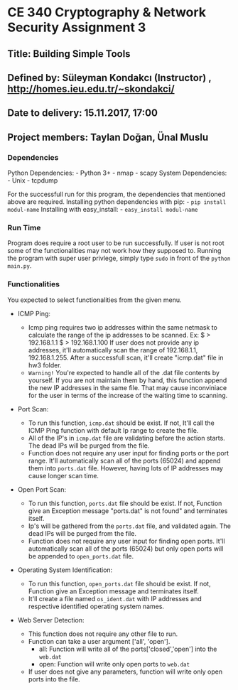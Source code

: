 # CE 340 Cryptography & Network Security Assignment 3

## Title: Building Simple Tools
## Defined by: Süleyman Kondakcı (Instructor) , http://homes.ieu.edu.tr/~skondakci/ 
## Date to delivery: 15.11.2017, 17:00
## Project members: Taylan Doğan, Ünal Muslu

### Dependencies
Python Dependencies:
	- Python 3+
	- nmap
	- scapy
System Dependencies:
	- Unix
	- tcpdump 

For the successfull run for this program, the dependencies that mentioned above are required. Installing python
dependencies with pip:
	- ```pip install modul-name```
Installing with easy_install:
	- ```easy_install modul-name```

### Run Time
Program does require a root user to be run successfully. If user is not root some of the functionalities may not
work how they supposed to.
Running the program with super user privlege, simply type `sudo` in front of the `python main.py`.

### Functionalities
You expected to select functionalities from the given menu.

- ICMP Ping:
	- Icmp ping requires two ip addresses within the same netmask to calculate the range of the ip addresses to be
	scanned. Ex: $ > 192.168.1.1 $ > 192.168.1.100
	If user does not provide any ip addresses, it'll automatically scan the range of 192.168.1.1, 192.168.1.255.
	After a successfull scan, it'll create "icmp.dat" file in hw3 folder.
	- `Warning!` You're expected to handle all of the .dat file contents by yourself. If you are not maintain them
	by hand, this function append the new IP addresses in the same file. That may cause inconviniace for the user in
	terms of the increase of the waiting time to scanning.

- Port Scan:
	- To run this function, `icmp.dat` should be exist. If not, It'll call the ICMP Ping function with default Ip
	range to create the file.
	- All of the IP's in `icmp.dat` file are validating before the action starts. The dead IPs will be purged from
	the file.
	- Function does not require any user input for finding ports or the port range. It'll automatically scan all of the ports (65024) and append them into `ports.dat` file. However, having lots of IP addresses may cause longer
	scan time.

- Open Port Scan:
	- To run this function, `ports.dat` file should be exist. If not, Function give an Exception message "ports.dat"
	is not found" and terminates itself.
	- Ip's will be gathered from the `ports.dat` file, and validated again. The dead IPs will be purged from the
	file.
	- Function does not require any user input for finding open ports. It'll automatically scan all of the ports
	(65024) but only open ports will be appended to `open_ports.dat` file.

- Operating System Identification:
	- To run this function, `open_ports.dat` file should be exist. If not, Function give an Exception message and
	terminates itself.
	- It'll create a file named `os_ident.dat` with IP addresses and respective identified operating system names.

- Web Server Detection:
	- This function does not require any other file to run.
	- Function can take a user argument ['all', 'open'].
		- all:
			Function will write all of the ports['closed','open'] into the `web.dat`
		- open:
			Function will write only open ports to `web.dat`
	- If user does not give any parameters, function will write only open ports into the file.

